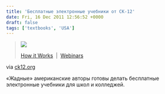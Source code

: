 ```yaml
---
title: 'Бесплатные электронные учебники от CK-12'
date: Fri, 16 Dec 2011 12:56:52 +0000
draft: false
tags: ['textbooks', 'USA']
---
```


> ![](http://www.ck12.org/media/images/logo_ck12_195.png)
> 
> [How it Works](http://www.ck12.org/flexbook# "Check out the video on how it works")  |  [Webinars](http://www.ck12.org/flexbook# "Sign up to participate in one of our interactive webinars")

via [ck12.org](http://www.ck12.org/flexbook/)

«Жадные» американские авторы готовы делать бесплатные электронные учебники для школ и колледжей.